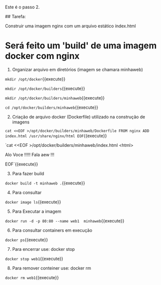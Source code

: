 Este é o passo 2.

## Tarefa:

Construir uma imagem nginx com um arquivo estático índex.html

# Será feito um 'build' de uma imagem docker com nginx

1) Organizar arquivo em diretórios (imagem se chamara minhaweb)

`mkdir /opt/docker`{{execute}}

`mkdir /opt/docker/builders`{{execute}}

`mkdir /opt/docker/builders/minhaweb`{{execute}}

`cd /opt/docker/builders/minhaweb`{{execute}}


2) Criação de arquivo docker (Dockerfile) utilizado na construção de imagens

`cat <<EOF >/opt/docker/builders/minhaweb/Dockerfile
FROM nginx
ADD index.html /usr/share/nginx/html
EOF`{{execute}}


`cat \<\<EOF >/opt/docker/builders/minhaweb/index.html
\<html>
<head>
<title>ALO VOCE!</title>
</head>
<body>
<p> Alo Voce !!!!! Fala aew !!!  <p/>
</body>
</html>
EOF`{{execute}}



3) Para fazer build

`docker build -t minhaweb .`{{execute}}

4) Para consultar

`docker image ls`{{execute}}

5) Para Executar a imagem

`docker run -d -p 80:80 --name web1  minhaweb`{{execute}}

6) Para consultar containers em execução

`docker ps`{{execute}}

7) Para encerrar use: docker stop <nome do container>

`docker stop web1`{{execute}}

8) Para remover conteiner use: docker rm <nome do container>

`docker rm web1`{{execute}}



